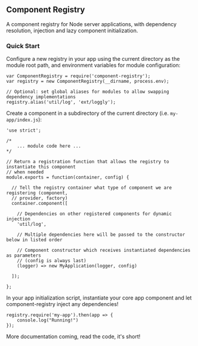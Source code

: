 ## Component Registry

A component registry for Node server applications, with dependency resolution,
injection and lazy component initialization.

### Quick Start

Configure a new registry in your app using the current directory as the module root path, and
environment variables for module configuration:

```
var ComponentRegistry = require('component-registry');
var registry = new ComponentRegistry(__dirname, process.env);

// Optional: set global aliases for modules to allow swapping dependency implementations
registry.alias('util/log', 'ext/loggly');
```

Create a component in a subdirectory of the current directory (i.e. `my-app/index.js`):

```
'use strict';

/*
    ... module code here ...
*/

// Return a registration function that allows the registry to instantiate this component
// when needed
module.exports = function(container, config) {

  // Tell the registry container what type of component we are registering (component,
  // provider, factory)
  container.component([

    // Dependencies on other registered components for dynamic injection
    'util/log',

    // Multiple dependencies here will be passed to the constructor below in listed order

    // Component constructor which receives instantiated dependencies as parameters
    // (config is always last)
    (logger) => new MyApplication(logger, config)

  ]);

};
```

In your app initialization script, instantiate your core app component and let component-registry inject
any dependencies!

```
registry.require('my-app').then(app => {
    console.log("Running!")
});
```

More documentation coming, read the code, it's short!